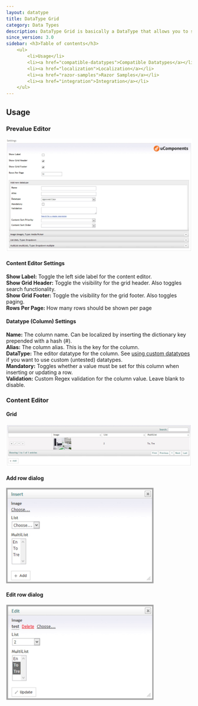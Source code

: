 ```yaml
---
layout: datatype
title: DataType Grid
category: Data Types
description: DataType Grid is basically a DataType that allows you to store DataTypes in a grid-like fashion. Think Excel, but with other Datatypes instead of textboxes.
since_version: 3.0
sidebar: <h3>Table of contents</h3>
    <ul>
        <li>Usage</li>
        <li><a href="compatible-datatypes">Compatible Datatypes</a></li>
        <li><a href="localization">Localization</a></li>
        <li><a href="razor-samples">Razor Samples</a></li>
        <li><a href="integration">Integration</a></li>
    </ul>
---
```

## Usage ##

### Prevalue Editor ###

<img src="PreValueEditor_post54.JPG" width="700" alt="Prevalue Editor"/>

#### Content Editor Settings ####
**Show Label:** Toggle the left side label for the content editor.    
**Show Grid Header:** Toggle the visibility for the grid header. Also toggles search functionality.    
**Show Grid Footer:** Toggle the visibility for the grid footer. Also toggles paging.    
**Rows Per Page:** How many rows should be shown per page

#### Datatype (Column) Settings ####
**Name:** The column name. Can be localized by inserting the dictionary key prepended with a hash (#).    
**Alias:** The column alias. This is the key for the column.   
**DataType:** The editor datatype for the column. See [using custom datatypes](compatible-datatypes/#using_custom_datatypes) if you want to use custom (untested) datatypes.    
**Mandatory:** Toggles whether a value must be set for this column when inserting or updating a row.   
**Validation:** Custom Regex validation for the column value. Leave blank to disable.


### Content Editor ###

#### Grid ####
<img src="contenteditor_post54.JPG" width="700" alt="Content Editor"/>    

#### Add row dialog ####
<img src="insertdialog_post54.JPG" width="400" alt="Add Row Dialog"/>    

#### Edit row dialog ####
<img src="editdialog_post54.JPG" width="400" alt="Edit Row Dialog"/>
